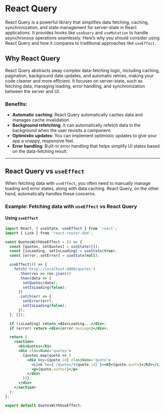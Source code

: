 # React Query

React Query is a powerful library that simplifies data fetching, caching, synchronization, and state management for server-state in React applications. It provides hooks like `useQuery` and `useMutation` to handle asynchronous operations seamlessly. Here’s why you should consider using React Query and how it compares to traditional approaches like `useEffect`.

## Why React Query

React Query abstracts away complex data-fetching logic, including caching, pagination, background data updates, and automatic retries, making your code cleaner and more efficient. It focuses on server-state, such as fetching data, managing loading, error handling, and synchronization between the server and UI.

### Benefits:
- **Automatic caching**: React Query automatically caches data and manages cache invalidation.
- **Background refetching**: It can automatically refetch data in the background when the user revisits a component.
- **Optimistic updates**: You can implement optimistic updates to give your app a snappy, responsive feel.
- **Error handling**: Built-in error handling that helps simplify UI states based on the data-fetching result.

---

## React Query vs `useEffect`

When fetching data with `useEffect`, you often need to manually manage loading and error states, along with data caching. React Query, on the other hand, automatically handles these concerns.

### Example: Fetching data with `useEffect` vs React Query

#### Using `useEffect`

```jsx
import React, { useState, useEffect } from 'react';
import { Link } from 'react-router-dom';

const QuotesWithUseEffect = () => {
  const [quotes, setQuotes] = useState([]);
  const [isLoading, setIsLoading] = useState(true);
  const [error, setError] = useState(null);

  useEffect(() => {
    fetch('http://localhost:4000/quotes')
      .then(res => res.json())
      .then(data => {
        setQuotes(data);
        setIsLoading(false);
      })
      .catch(err => {
        setError(err);
        setIsLoading(false);
      });
  }, []);

  if (isLoading) return <div>Loading...</div>;
  if (error) return <div>{error.message}</div>;

  return (
    <section>
      <h1>Quotes</h1>
      <div className='quotes'>
        {quotes.map(quote => (
          <div key={quote.id} className='quote'>
            <Link to={`/quotes/${quote.id}`}><h3>{quote.quote}</h3></Link>
            <p>{quote.author}</p>
          </div>
        ))}
      </div>
    </section>
  );
};

export default QuotesWithUseEffect;

